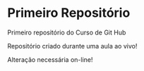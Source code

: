 # Primeiro Repositório

 Primeiro repositório do Curso de Git Hub

 Repositório criado durante uma aula ao vivo!
 
 Alteração necessária on-line!
